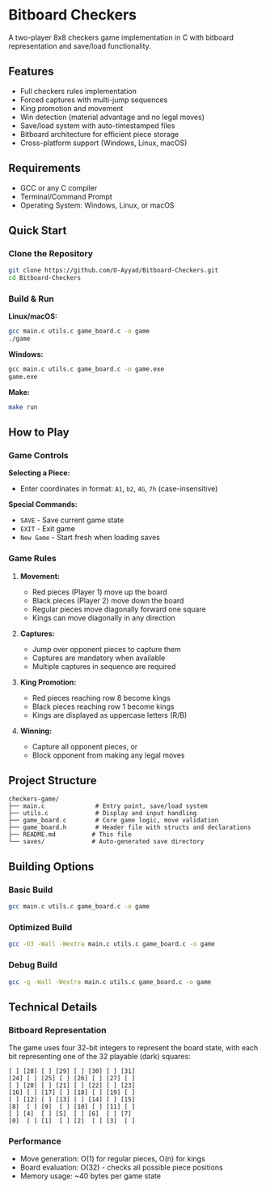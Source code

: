 # Bitboard Checkers

A two-player 8x8 checkers game implementation in C with bitboard representation and save/load functionality.

## Features

- Full checkers rules implementation
- Forced captures with multi-jump sequences
- King promotion and movement
- Win detection (material advantage and no legal moves)
- Save/load system with auto-timestamped files
- Bitboard architecture for efficient piece storage
- Cross-platform support (Windows, Linux, macOS)

## Requirements

- GCC or any C compiler
- Terminal/Command Prompt
- Operating System: Windows, Linux, or macOS

## Quick Start

### Clone the Repository
```bash
git clone https://github.com/O-Ayyad/Bitboard-Checkers.git
cd Bitboard-Checkers
```

### Build & Run

**Linux/macOS:**
```bash
gcc main.c utils.c game_board.c -o game
./game
```

**Windows:**
```cmd
gcc main.c utils.c game_board.c -o game.exe
game.exe
```

**Make:**
```bash
make run
````

## How to Play

### Game Controls

**Selecting a Piece:**
- Enter coordinates in format: `A1`, `b2`, `4G`, `7h` (case-insensitive)

**Special Commands:**
- `SAVE` - Save current game state
- `EXIT` - Exit game
- `New Game` - Start fresh when loading saves

### Game Rules

1. **Movement:**
   - Red pieces (Player 1) move up the board
   - Black pieces (Player 2) move down the board
   - Regular pieces move diagonally forward one square
   - Kings can move diagonally in any direction

2. **Captures:**
   - Jump over opponent pieces to capture them
   - Captures are mandatory when available
   - Multiple captures in sequence are required

3. **King Promotion:**
   - Red pieces reaching row 8 become kings
   - Black pieces reaching row 1 become kings
   - Kings are displayed as uppercase letters (R/B)

4. **Winning:**
   - Capture all opponent pieces, or
   - Block opponent from making any legal moves

## Project Structure
```
checkers-game/
├── main.c              # Entry point, save/load system
├── utils.c             # Display and input handling
├── game_board.c        # Core game logic, move validation
├── game_board.h        # Header file with structs and declarations
├── README.md          # This file
└── saves/             # Auto-generated save directory
```

## Building Options

### Basic Build
```bash
gcc main.c utils.c game_board.c -o game
```

### Optimized Build
```bash
gcc -O3 -Wall -Wextra main.c utils.c game_board.c -o game
```

### Debug Build
```bash
gcc -g -Wall -Wextra main.c utils.c game_board.c -o game
```

## Technical Details

### Bitboard Representation

The game uses four 32-bit integers to represent the board state, with each bit representing one of the 32 playable (dark) squares:
```
[ ] [28] [ ] [29] [ ] [30] [ ] [31]
[24] [ ] [25] [ ] [26] [ ] [27] [ ]
[ ] [20] [ ] [21] [ ] [22] [ ] [23]
[16] [ ] [17] [ ] [18] [ ] [19] [ ]
[ ] [12] [ ] [13] [ ] [14] [ ] [15]
[8]  [ ] [9]  [ ] [10] [ ] [11] [ ]
[ ] [4]  [ ] [5]  [ ] [6]  [ ] [7]
[0]  [ ] [1]  [ ] [2]  [ ] [3]  [ ]
```

### Performance

- Move generation: O(1) for regular pieces, O(n) for kings
- Board evaluation: O(32) - checks all possible piece positions
- Memory usage: ~40 bytes per game state
